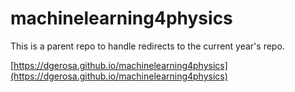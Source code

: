 # machinelearning4physics

This is a parent repo to handle redirects to the current year's repo. 

[https://dgerosa.github.io/machinelearning4physics](https://dgerosa.github.io/machinelearning4physics)
